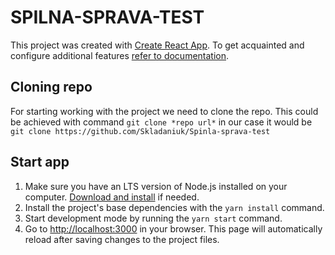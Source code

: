 # SPILNA-SPRAVA-TEST

This project was created with
[Create React App](https://github.com/facebook/create-react-app). To get
acquainted and configure additional features
[refer to documentation](https://facebook.github.io/create-react-app/docs/getting-started).

## Cloning repo

For starting working with the project we need to clone the repo. This could be
achieved with command `git clone *repo url*` in our case it would be
`git clone https://github.com/Skladaniuk/Spinla-sprava-test`

## Start app

1. Make sure you have an LTS version of Node.js installed on your computer.
   [Download and install](https://nodejs.org/en/) if needed.
2. Install the project's base dependencies with the `yarn install` command.
3. Start development mode by running the `yarn start` command.
4. Go to [http://localhost:3000](http://localhost:3000) in your browser. This
   page will automatically reload after saving changes to the project files.






